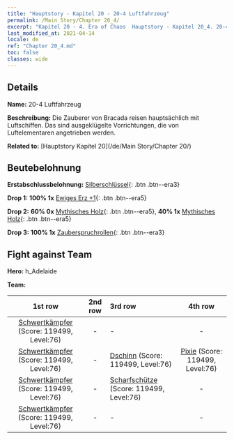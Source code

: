```yaml
---
title: "Hauptstory - Kapitel 20 - 20-4 Luftfahrzeug"
permalink: /Main Story/Chapter 20_4/
excerpt: "Kapitel 20 - 4. Era of Chaos  Hauptstory - Kapitel 20_4. 20-4 Luftfahrzeug"
last_modified_at: 2021-04-14
locale: de
ref: "Chapter 20_4.md"
toc: false
classes: wide
---
```


## Details

 **Name:** 20-4 Luftfahrzeug

 **Beschreibung:** Die Zauberer von Bracada reisen hauptsächlich mit Luftschiffen. Das sind ausgeklügelte Vorrichtungen, die von Luftelementaren angetrieben werden.

 **Related to:** [Hauptstory Kapitel 20](/de/Main Story/Chapter 20/)

## Beutebelohnung

 **Erstabschlussbelohnung:** [Silberschlüssel](/de/Items/con_693/){: .btn .btn--era3}

 **Drop 1:** **100% 1x** [Ewiges Erz +1](/de/Items/mat_68/){: .btn .btn--era5}

 **Drop 2:** **60% 0x** [Mythisches Holz](/de/Items/mat_62/){: .btn .btn--era5}, **40% 1x** [Mythisches Holz](/de/Items/mat_62/){: .btn .btn--era5}

 **Drop 3:** **100% 1x** [Zauberspruchrollen](/de/Items/con_694/){: .btn .btn--era3}


## Fight against Team
 **Hero:** h_Adelaide

 **Team:**


  | 1st row | 2nd row | 3rd row | 4th row |
  |:----:|:----:|:----|:----:|
  | [Schwertkämpfer](/de/units/Swordsman/) (Score: 119499, Level:76)  | - | - | - |
  | [Schwertkämpfer](/de/units/Swordsman/) (Score: 119499, Level:76)  | - | [Dschinn](/de/units/Genie/) (Score: 119499, Level:76)  | [Pixie](/de/units/Sprite/) (Score: 119499, Level:76)  |
  | [Schwertkämpfer](/de/units/Swordsman/) (Score: 119499, Level:76)  | - | [Scharfschütze](/de/units/Marksman/) (Score: 119499, Level:76)  | - |
  | [Schwertkämpfer](/de/units/Swordsman/) (Score: 119499, Level:76)  | - | - | - |



